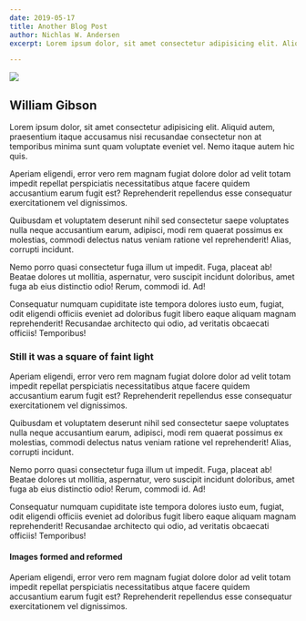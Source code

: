 ```yaml
---
date: 2019-05-17
title: Another Blog Post
author: Nichlas W. Andersen
excerpt: Lorem ipsum dolor, sit amet consectetur adipisicing elit. Aliquid autem

---
```


![](/uploads/markus-spiske-516263-unsplash.jpg)

## William Gibson

Lorem ipsum dolor, sit amet consectetur adipisicing elit. Aliquid autem, praesentium itaque accusamus nisi recusandae consectetur non at temporibus minima sunt quam voluptate eveniet vel. Nemo itaque autem hic quis.

Aperiam eligendi, error vero rem magnam fugiat dolore dolor ad velit totam impedit repellat perspiciatis necessitatibus atque facere quidem accusantium earum fugit est? Reprehenderit repellendus esse consequatur exercitationem vel dignissimos.

Quibusdam et voluptatem deserunt nihil sed consectetur saepe voluptates nulla neque accusantium earum, adipisci, modi rem quaerat possimus ex molestias, commodi delectus natus veniam ratione vel reprehenderit! Alias, corrupti incidunt.

Nemo porro quasi consectetur fuga illum ut impedit. Fuga, placeat ab! Beatae dolores ut mollitia, aspernatur, vero suscipit incidunt doloribus, amet fuga ab eius distinctio odio! Rerum, commodi id. Ad!

Consequatur numquam cupiditate iste tempora dolores iusto eum, fugiat, odit eligendi officiis eveniet ad doloribus fugit libero eaque aliquam magnam reprehenderit! Recusandae architecto qui odio, ad veritatis obcaecati officiis! Temporibus!

### Still it was a square of faint light

Aperiam eligendi, error vero rem magnam fugiat dolore dolor ad velit totam impedit repellat perspiciatis necessitatibus atque facere quidem accusantium earum fugit est? Reprehenderit repellendus esse consequatur exercitationem vel dignissimos.

Quibusdam et voluptatem deserunt nihil sed consectetur saepe voluptates nulla neque accusantium earum, adipisci, modi rem quaerat possimus ex molestias, commodi delectus natus veniam ratione vel reprehenderit! Alias, corrupti incidunt.

Nemo porro quasi consectetur fuga illum ut impedit. Fuga, placeat ab! Beatae dolores ut mollitia, aspernatur, vero suscipit incidunt doloribus, amet fuga ab eius distinctio odio! Rerum, commodi id. Ad!

Consequatur numquam cupiditate iste tempora dolores iusto eum, fugiat, odit eligendi officiis eveniet ad doloribus fugit libero eaque aliquam magnam reprehenderit! Recusandae architecto qui odio, ad veritatis obcaecati officiis! Temporibus!

#### Images formed and reformed

Aperiam eligendi, error vero rem magnam fugiat dolore dolor ad velit totam impedit repellat perspiciatis necessitatibus atque facere quidem accusantium earum fugit est? Reprehenderit repellendus esse consequatur exercitationem vel dignissimos.